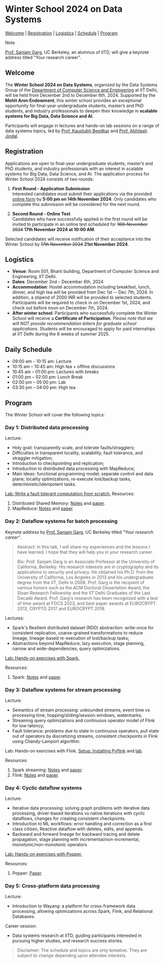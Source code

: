 # Winter School 2024 on Data Systems

[Welcome](#about) | [Registration](#registration)  | [Logistics](#logistics) | [Schedule](#schedule) | [Program](#program)

> [!NOTE]
> [Prof. Sanjam Garg](https://people.eecs.berkeley.edu/~sanjamg/), UC Berkeley,
an alumnus of IITD, will give a keynote address titled "Your research career".


## Welcome<a name="about"></a>
The **Winter School 2024 on Data Systems**, organized by the Data Systems Group
of the [Department of Computer Science and
Engineering](https://www.cse.iitd.ac.in/) at IIT Delhi, will be held from
December 2nd to December 6th, 2024. Supported by the **Mohit Aron Endowment**,
this winter school provides an exceptional opportunity for final-year
undergraduate students, master’s and PhD students, and industry professionals to
deepen their knowledge in **scalable systems for Big Data, Data Science and
AI**. 

Participants will engage in lectures and hands-on lab sessions on a range of
data systems topics, led by [Prof. Kaustubh
Beedkar](https://web.iitd.ac.in/~kbeedkar) and [Prof. Abhilash
Jindal](https://abhilash-jindal.com/). 

## Registration <a name="registration"></a>
Applications are open to final-year undergraduate students, master’s and PhD
students, and industry professionals with an interest in scalable systems for
Big Data, Data Science, and AI. The application process for Winter School 2024
consists of two rounds:

1. **First Round - Application Submission**  
   Interested candidates must submit their applications via the provided [online
   form](https://forms.gle/yFiBrePKKWymrybg7) by **5:00 pm on 14th November
   2024**. Only candidates who complete this submission will be considered for
   the next round.
   
2. **Second Round - Online Test**  
   Candidates who have successfully applied in the first round will be invited
   to participate in an online test scheduled for ~~16th November 2024~~ **17th
   November 2024 at 10:00 AM**.
   
Selected candidates will receive notification of their acceptance into the
Winter School by ~~17th November 2024~~ **21st November 2024**.

## Logistics<a name="logistics"></a>
- **Venue**: Room 501, Bharti building, Department of Computer Science and Engineering, IIT Delhi.
- **Dates**: December 2nd – December 6th, 2024
- **Accommodation**: Hostel accommodation including breakfast, lunch, dinner,
and high tea will be provided from Dec 1st -- Dec 7th, 2024. In addition, a
stipend of 2000 INR will be provided to selected students. Participants will be
required to check in on December 1st, 2024, and check out before noon on
December 7th, 2024.
- **After winter school**: Participants who successfully complete the Winter
School will receive a **Certificate of Participation**. *Please note that we
will NOT provide recommendation letters for graduate school applications.*
Students will be encouraged to apply for paid internships at IIT Delhi during
the 8 weeks of summer 2025.

## Daily Schedule <a name="schedule"></a>
* 09:00 am – 10:15 am: Lecture
* 10:15 am – 10:45 am: High tea + offline discussions
* 10:45 am – 01:00 pm: Lectures with breaks
* 01:00 pm – 02:00 pm: Lunch Break
* 02:00 pm – 05:00 pm: Lab
* 03:30 pm – 04:00 pm: High tea


## Program <a name="program"></a>
The Winter School will cover the following topics:

### Day 1: Distributed data processing
Lecture:
* Holy grail: transparently scale, and tolerate faults/stragglers;
* Difficulties in transparent locality, scalability, fault tolerance, and
straggler mitigation;
* Introduction to checkpointing and replication;
* Introduction to distributed data processing with MapReduce;
* Main ideas: functional programming model; separate control and data plane;
locality optimizations, re-execute lost/backup tasks, deterministic/idempotent
tasks.

[Lab: Write a fault tolerant computation from scratch.](./lab1/)
Resources:
1. Distributed Shared Memory: [Notes](https://github.com/codenet/col733-cloud/blob/main/compute-dsm.md) 
and [paper](https://dl.acm.org/doi/10.1109/2.84877).
2. MapReduce: [Notes](https://github.com/codenet/col733-cloud/blob/main/compute-mr.md) and 
[paper](https://www.usenix.org/legacy/events/osdi04/tech/full_papers/dean/dean.pdf)

### Day 2: Dataflow systems for batch processing
Keynote address by [Prof. Sanjam Garg](https://people.eecs.berkeley.edu/~sanjamg/), UC Berkeley titled *"Your research career"*.
  > Abstract: In this talk, I will share my experiences and the lessons I have
  learned. I hope that they will help you in your research career.
  >
  > Bio: Prof. Sanjam Garg is an Associate Professor at the University of California,
  Berkeley. His research interests are in cryptography and its applications to
  security and privacy. He obtained his Ph.D. from the University of California,
  Los Angeles in 2013 and his undergraduate degree from the IIT, Delhi in 2008.
  Prof. Garg is the recipient of various honors such as the ACM Doctoral
  Dissertation Award, the Sloan Research Fellowship and the IIT Delhi Graduates
  of the Last Decade Award. Prof. Garg's research has been recognized with a
  test of time award at FOCS 2023, and best paper awards at EUROCRYPT 2013,
  CRYPTO 2017 and EUROCRYPT 2018. 

Lectures:
  * Spark's Resilient distributed dataset (RDD) abstraction: write-once for
  consistent replication, coarse-grained transformations to reduce lineage,
  lineage-based re-execution of lost/backup tasks;
  * Abstractions beyond MapReduce, lazy execution, stage planning, narrow
  and wide-dependencies, query optimizations.

[Lab: Hands-on exercises with Spark.](./lab2/lab2.zip)

Resources:
1. Spark: [Notes](https://github.com/codenet/col733-cloud/blob/main/compute-rdd.md) 
and [paper](https://www.usenix.org/system/files/conference/nsdi12/nsdi12-final138.pdf).

### Day 3: Dataflow systems for stream processing
Lecture:
* Semantics of stream processing: unbounded streams, event time vs processing
time, hopping/sliding/session windows, watermarks;
* Streaming query optimizations and continuous operator model of Flink for
low-latency;
* Fault tolerance: problems due to state in continuous operators, pull state
out of operators by discretizing streams, consistent checkpoints in Flink using
Chandy-Lamport algorithm.

Lab: Hands-on exercises with Flink. [Setup: Installing Pyflink](./lab3/setup.ipynb)
and [lab](./lab3/lab3.ipynb).

Resources:
1. Spark streaming: [Notes](https://github.com/codenet/col733-cloud/blob/main/compute-dstreams.md) 
and [paper](https://dl.acm.org/doi/pdf/10.1145/2517349.2522737).
2. Flink: [Notes](https://github.com/codenet/col733-cloud/blob/main/compute-flink.md) and
[paper](https://dl.acm.org/doi/10.14778/3137765.3137777).

### Day 4: Cyclic dataflow systems
Lecture:
* Iterative data processing: solving graph problems with iterative data
processing, driver-based iterations vs native iterations with cyclic dataflows,
changes for creating consistent checkpoints.
* Introduction to ML workflows: error handling and correction as a first class
citizen, Reactive dataflow with deletes, edits, and appends.
* Backward and forward lineage for backward tracing and delete propagation, 
stage planning with incremental/non-incremental, monotonic/non-monotonic
operators

[Lab: Hands-on exercises with Popper.](./lab4/)

Resources:
1. Popper: [Paper](https://dl.acm.org/doi/10.1145/3650203.3663333).

### Day 5: Cross-platform data processing
Lecture:
* Introduction to Wayang: a platform for cross-framework data processing,
allowing optimizations across Spark, Flink, and Relational Databases.

Career session:
* Data systems research at IITD, guiding participants interested
in pursuing higher studies, and research success stories.

> Disclaimer: The schedule and topics are only tentative. They are subject to
change depending upon attendee interests.
